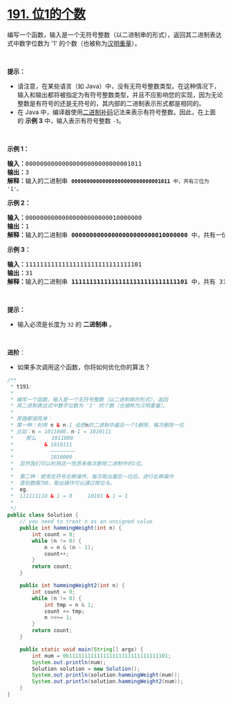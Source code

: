 # [191. 位1的个数](https://leetcode-cn.com/problems/number-of-1-bits/)



<div class="notranslate"><p>编写一个函数，输入是一个无符号整数（以二进制串的形式），返回其二进制表达式中数字位数为 '1' 的个数（也被称为<a href="https://baike.baidu.com/item/%E6%B1%89%E6%98%8E%E9%87%8D%E9%87%8F" one-link-mark="yes">汉明重量</a>）。</p>

<p>&nbsp;</p>

<p><strong>提示：</strong></p>

<ul>
	<li>请注意，在某些语言（如 Java）中，没有无符号整数类型。在这种情况下，输入和输出都将被指定为有符号整数类型，并且不应影响您的实现，因为无论整数是有符号的还是无符号的，其内部的二进制表示形式都是相同的。</li>
	<li>在 Java 中，编译器使用<a href="https://baike.baidu.com/item/二进制补码/5295284" one-link-mark="yes">二进制补码</a>记法来表示有符号整数。因此，在上面的&nbsp;<strong>示例 3</strong>&nbsp;中，输入表示有符号整数 <code>-3</code>。</li>
</ul>

<p>&nbsp;</p>

<p><strong>示例 1：</strong></p>

<pre><strong>输入：</strong>00000000000000000000000000001011
<strong>输出：</strong>3
<strong>解释：</strong>输入的二进制串 <code><strong>00000000000000000000000000001011</strong>&nbsp;中，共有三位为 '1'。</code>
</pre>

<p><strong>示例 2：</strong></p>

<pre><strong>输入：</strong>00000000000000000000000010000000
<strong>输出：</strong>1
<strong>解释：</strong>输入的二进制串 <strong>00000000000000000000000010000000</strong>&nbsp;中，共有一位为 '1'。
</pre>

<p><strong>示例 3：</strong></p>

<pre><strong>输入：</strong>11111111111111111111111111111101
<strong>输出：</strong>31
<strong>解释：</strong>输入的二进制串 <strong>11111111111111111111111111111101</strong> 中，共有 31 位为 '1'。</pre>

<p>&nbsp;</p>

<p><strong>提示：</strong></p>

<ul>
	<li>输入必须是长度为 <code>32</code> 的 <strong>二进制串</strong> 。</li>
</ul>

<ul>
</ul>

<p>&nbsp;</p>

<p><strong>进阶</strong>：</p>

<ul>
	<li>如果多次调用这个函数，你将如何优化你的算法？</li>
</ul>




```java
/**
 * t191:
 *
 * 编写一个函数，输入是一个无符号整数（以二进制串的形式），返回
 * 其二进制表达式中数字位数为 '1' 的个数（也被称为汉明重量）。
 *
 * 思路都很简单：
 * 第一种：利用 n & n-1 会把n的二进制中最后一个1删除，每次删除一位
 * 比如：n = 1011000，n-1 = 1010111
 *    那么     1011000
 *          & 1010111
 *            ————————
 *            1010000
 *  显然我们可以利用这一性质来每次删除二进制中的1位。
 *
 *  第二种：使用无符号右移操作，每次取出最后一位后，进行右移操作
 *  直到数据为0，取出操作可以通过按位与。
 *  eg.
 *  111111110 & 1 = 0     10101 & 1 = 1
 *
 */
public class Solution {
    // you need to treat n as an unsigned value
    public int hammingWeight(int n) {
        int count = 0;
        while (n != 0) {
            n = n & (n - 1);
            count++;
        }
        return count;
    }

    public int hammingWeight2(int n) {
        int count = 0;
        while (n != 0) {
            int tmp = n & 1;
            count += tmp;
            n >>>= 1;
        }
        return count;
    }

    public static void main(String[] args) {
        int num = 0b11111111111111111111111111111101;
        System.out.println(num);
        Solution solution = new Solution();
        System.out.println(solution.hammingWeight(num));
        System.out.println(solution.hammingWeight2(num));
    }
}
```